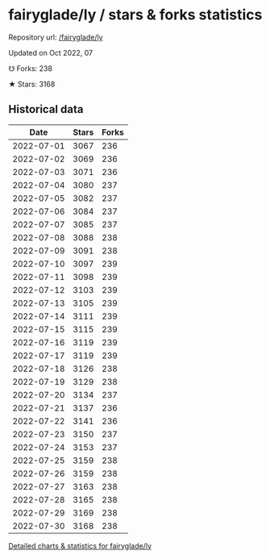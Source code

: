 # fairyglade/ly / stars & forks statistics

Repository url: [/fairyglade/ly](https://github.com/fairyglade/ly)

Updated on Oct 2022, 07

☋ Forks: 238

★ Stars: 3168

## Historical data
| Date | Stars | Forks |
|------|-------|-------|
| 2022-07-01 | 3067 | 236 | 
| 2022-07-02 | 3069 | 236 | 
| 2022-07-03 | 3071 | 236 | 
| 2022-07-04 | 3080 | 237 | 
| 2022-07-05 | 3082 | 237 | 
| 2022-07-06 | 3084 | 237 | 
| 2022-07-07 | 3085 | 237 | 
| 2022-07-08 | 3088 | 238 | 
| 2022-07-09 | 3091 | 238 | 
| 2022-07-10 | 3097 | 239 | 
| 2022-07-11 | 3098 | 239 | 
| 2022-07-12 | 3103 | 239 | 
| 2022-07-13 | 3105 | 239 | 
| 2022-07-14 | 3111 | 239 | 
| 2022-07-15 | 3115 | 239 | 
| 2022-07-16 | 3119 | 239 | 
| 2022-07-17 | 3119 | 239 | 
| 2022-07-18 | 3126 | 238 | 
| 2022-07-19 | 3129 | 238 | 
| 2022-07-20 | 3134 | 237 | 
| 2022-07-21 | 3137 | 236 | 
| 2022-07-22 | 3141 | 236 | 
| 2022-07-23 | 3150 | 237 | 
| 2022-07-24 | 3153 | 237 | 
| 2022-07-25 | 3159 | 238 | 
| 2022-07-26 | 3159 | 238 | 
| 2022-07-27 | 3163 | 238 | 
| 2022-07-28 | 3165 | 238 | 
| 2022-07-29 | 3169 | 238 | 
| 2022-07-30 | 3168 | 238 | 


[Detailed charts & statistics for fairyglade/ly](https://reviewgithub.com/rep/fairyglade/ly)
